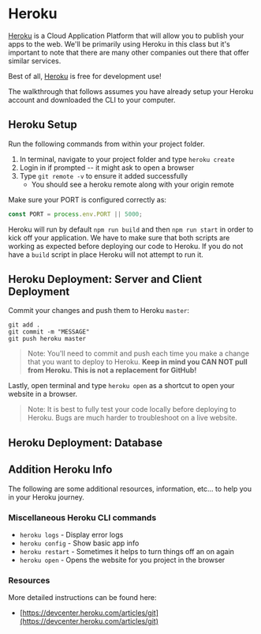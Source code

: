 # Heroku

[Heroku](https://www.heroku.com/) is a Cloud Application Platform that will allow you to publish your apps to the web. We'll be primarily using Heroku in this class but it's important to note that there are many other companies out there that offer similar services.

Best of all, [Heroku](https://www.heroku.com/) is free for development use!

The walkthrough that follows assumes you have already setup your Heroku account and downloaded the CLI to your computer. 

## Heroku Setup

Run the following commands from within your project folder.

1. In terminal, navigate to your project folder and type `heroku create`
2. Login in if prompted -- it might ask to open a browser
3. Type `git remote -v` to ensure it added successfully
    * You should see a heroku remote along with your origin remote

Make sure your PORT is configured correctly as:

```JavaScript
const PORT = process.env.PORT || 5000;
```

Heroku will run by default `npm run build` and then `npm run start` in order to kick off your application. We have to make sure that both scripts are working as expected before deploying our code to Heroku. If you do not have a `build` script in place Heroku will not attempt to run it.

## Heroku Deployment: Server and Client Deployment

Commit your changes and push them to Heroku `master`:

```
git add .
git commit -m "MESSAGE"
git push heroku master
```

   > Note: You'll need to commit and push each time you make a change that you want to deploy to Heroku. **Keep in mind you CAN NOT pull from Heroku. This is not a replacement for GitHub!**

Lastly, open terminal and type `heroku open` as a shortcut to open your website in a browser.

   > Note: It is best to fully test your code locally before deploying to Heroku. Bugs are much harder to troubleshoot on a live website.

## Heroku Deployment: Database



## Addition Heroku Info

The following are some additional resources, information, etc... to help you in your Heroku journey.

### Miscellaneous Heroku CLI commands

- `heroku logs` - Display error logs
- `heroku config` - Show basic app info
- `heroku restart` - Sometimes it helps to turn things off an on again
- `heroku open` - Opens the website for you project in the browser

### Resources

More detailed instructions can be found here: 

- [https://devcenter.heroku.com/articles/git](https://devcenter.heroku.com/articles/git)
